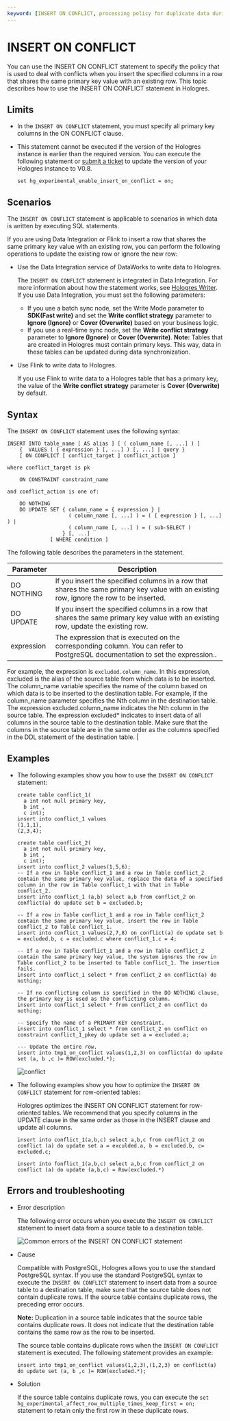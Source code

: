 ```yaml
---
keyword: [INSERT ON CONFLICT, processing policy for duplicate data during data insertion, Hologres]
---
```


# INSERT ON CONFLICT

You can use the INSERT ON CONFLICT statement to specify the policy that is used to deal with conflicts when you insert the specified columns in a row that shares the same primary key value with an existing row. This topic describes how to use the INSERT ON CONFLICT statement in Hologres.

## Limits

-   In the `INSERT ON CONFLICT` statement, you must specify all primary key columns in the ON CONFLICT clause.
-   This statement cannot be executed if the version of the Hologres instance is earlier than the required version. You can execute the following statement or [submit a ticket](https://workorder-intl.console.aliyun.com/) to update the version of your Hologres instance to V0.8.

    ```
    set hg_experimental_enable_insert_on_conflict = on; 
    ```


## Scenarios

The `INSERT ON CONFLICT` statement is applicable to scenarios in which data is written by executing SQL statements.

If you are using Data Integration or Flink to insert a row that shares the same primary key value with an existing row, you can perform the following operations to update the existing row or ignore the new row:

-   Use the Data Integration service of DataWorks to write data to Hologres.

    The `INSERT ON CONFLICT` statement is integrated in Data Integration. For more information about how the statement works, see [Hologres Writer](). If you use Data Integration, you must set the following parameters:

    -   If you use a batch sync node, set the Write Mode parameter to **SDK\(Fast write\)** and set the **Write conflict strategy** parameter to **Ignore \(Ignore\)** or **Cover \(Overwrite\)** based on your business logic.
    -   If you use a real-time sync node, set the **Write conflict strategy** parameter to **Ignore \(Ignore\)** or **Cover \(Overwrite\)**.
    **Note:** Tables that are created in Hologres must contain primary keys. This way, data in these tables can be updated during data synchronization.

-   Use Flink to write data to Hologres.

    If you use Flink to write data to a Hologres table that has a primary key, the value of the **Write conflict strategy** parameter is **Cover \(Overwrite\)** by default.


## Syntax

The `INSERT ON CONFLICT` statement uses the following syntax:

```
INSERT INTO table_name [ AS alias ] [ ( column_name [, ...] ) ]
    {  VALUES ( { expression } [, ...] ) [, ...] | query }
    [ ON CONFLICT [ conflict_target ] conflict_action ]

where conflict_target is pk

    ON CONSTRAINT constraint_name

and conflict_action is one of:

    DO NOTHING
    DO UPDATE SET { column_name = { expression } |
                    ( column_name [, ...] ) = ( { expression } [, ...] ) |
                    ( column_name [, ...] ) = ( sub-SELECT )
                  } [, ...]
              [ WHERE condition ]
```

The following table describes the parameters in the statement.

|Parameter|Description|
|---------|-----------|
|DO NOTHING|If you insert the specified columns in a row that shares the same primary key value with an existing row, ignore the row to be inserted.|
|DO UPDATE|If you insert the specified columns in a row that shares the same primary key value with an existing row, update the existing row.|
|expression|The expression that is executed on the corresponding column. You can refer to PostgreSQL documentation to set the expression..

For example, the expression is `excluded.column_name`. In this expression, excluded is the alias of the source table from which data is to be inserted. The column\_name variable specifies the name of the column based on which data is to be inserted to the destination table. For example, if the column\_name parameter specifies the Nth column in the destination table. The expression excluded.column\_name indicates the Nth column in the source table. The expression excluded\* indicates to insert data of all columns in the source table to the destination table. Make sure that the columns in the source table are in the same order as the columns specified in the DDL statement of the destination table. |

## Examples

-   The following examples show you how to use the `INSERT ON CONFLICT` statement:

    ```
    create table conflict_1(
      a int not null primary key, 
      b int ,
      c int);
    insert into conflict_1 values
    (1,1,1),
    (2,3,4);
    
    create table conflict_2(
      a int not null primary key, 
      b int ,
      c int);
    insert into conflict_2 values(1,5,6);
    -- If a row in Table conflict_1 and a row in Table conflict_2 contain the same primary key value, replace the data of a specified column in the row in Table conflict_1 with that in Table conflict_2. 
    insert into conflict_1 (a,b) select a,b from conflict_2 on conflict(a) do update set b = excluded.b; 
    
    -- If a row in Table conflict_1 and a row in Table conflict_2 contain the same primary key value, insert the row in Table conflict_2 to Table conflict_1. 
    insert into conflict_1 values(2,7,8) on conflict(a) do update set b = excluded.b, c = excluded.c where conflict_1.c = 4; 
    
    -- If a row in Table conflict_1 and a row in Table conflict_2 contain the same primary key value, the system ignores the row in Table conflict_2 to be inserted to Table conflict_1. The insertion fails. 
    insert into conflict_1 select * from conflict_2 on conflict(a) do nothing; 
    
    -- If no conflicting column is specified in the DO NOTHING clause, the primary key is used as the conflicting column. 
    insert into conflict_1 select * from conflict_2 on conflict do nothing; 
    
    -- Specify the name of a PRIMARY KEY constraint. 
    insert into conflict_1 select * from conflict_2 on conflict on constraint conflict_1_pkey do update set a = excluded.a;
    
    --- Update the entire row. 
    insert into tmp1_on_conflict values(1,2,3) on conflict(a) do update set (a, b ,c )= ROW(excluded.*); 
    ```

    ![conflict](https://static-aliyun-doc.oss-accelerate.aliyuncs.com/assets/img/en-US/0461175261/p174954.png)

-   The following examples show you how to optimize the `INSERT ON CONFLICT` statement for row-oriented tables:

    Hologres optimizes the INSERT ON CONFLICT statement for row-oriented tables. We recommend that you specify columns in the UPDATE clause in the same order as those in the INSERT clause and update all columns.

    ```
    insert into conflict_1(a,b,c) select a,b,c from conflict_2 on conflict (a) do update set a = exculded.a, b = excluded.b, c= excluded.c;
    
    insert into fonflict_1(a,b,c) select a,b,c from conflict_2 on conflict (a) do update (a,b,c) = Row(excluded.*)
    ```


## Errors and troubleshooting

-   Error description

    The following error occurs when you execute the `INSERT ON CONFLICT` statement to insert data from a source table to a destination table.

    ![Common errors of the INSERT ON CONFLICT statement](https://static-aliyun-doc.oss-accelerate.aliyuncs.com/assets/img/en-US/1461175261/p200644.png)

-   Cause

    Compatible with PostgreSQL, Hologres allows you to use the standard PostgreSQL syntax. If you use the standard PostgreSQL syntax to execute the `INSERT ON CONFLICT` statement to insert data from a source table to a destination table, make sure that the source table does not contain duplicate rows. If the source table contains duplicate rows, the preceding error occurs.

    **Note:** Duplication in a source table indicates that the source table contains duplicate rows. It does not indicate that the destination table contains the same row as the row to be inserted.

    The source table contains duplicate rows when the `INSERT ON CONFLICT` statement is executed. The following statement provides an example:

    ```
    insert into tmp1_on_conflict values(1,2,3),(1,2,3) on conflict(a) do update set (a, b ,c )= ROW(excluded.*);
    ```

-   Solution

    If the source table contains duplicate rows, you can execute the `set hg_experimental_affect_row_multiple_times_keep_first = on;` statement to retain only the first row in these duplicate rows.



